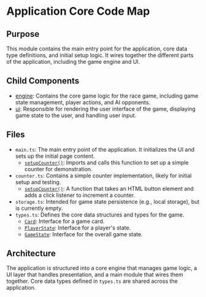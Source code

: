 # Application Core Code Map

## Purpose
This module contains the main entry point for the application, core data type definitions, and initial setup logic. It wires together the different parts of the application, including the game engine and UI.

## Child Components
- [engine](./engine/codemap.md): Contains the core game logic for the race game, including game state management, player actions, and AI opponents.
- [ui](./ui/codemap.md): Responsible for rendering the user interface of the game, displaying game state to the user, and handling user input.

## Files
- `main.ts`: The main entry point of the application. It initializes the UI and sets up the initial page content.
  - [`setupCounter()`](../../src/counter.ts): Imports and calls this function to set up a simple counter for demonstration.
- `counter.ts`: Contains a simple counter implementation, likely for initial setup and testing.
  - [`setupCounter()`](../../src/counter.ts): A function that takes an HTML button element and adds a click listener to increment a counter.
- `storage.ts`: Intended for game state persistence (e.g., local storage), but is currently empty.
- `types.ts`: Defines the core data structures and types for the game.
  - [`Card`](../../src/types.ts): Interface for a game card.
  - [`PlayerState`](../../src/types.ts): Interface for a player's state.
  - [`GameState`](../../src/types.ts): Interface for the overall game state.

## Architecture
The application is structured into a core engine that manages game logic, a UI layer that handles presentation, and a main module that wires them together. Core data types defined in `types.ts` are shared across the application. 